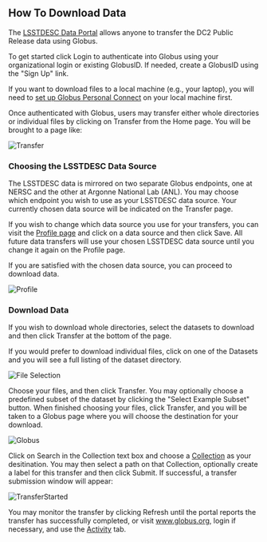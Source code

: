 ## How To Download Data

The [LSSTDESC Data Portal](https://lsstdesc-portal.nersc.gov/) allows anyone to transfer the DC2 Public Release data using Globus.

To get started click Login to authenticate into Globus using your organizational login or existing GlobusID. If needed, create a GlobusID using the "Sign Up" link.

If you want to download files to a local machine (e.g., your laptop), you will need to [set up Globus Personal Connect](/doc/globus_personal) on your local machine first.

Once authenticated with Globus, users may transfer either whole directories or individual files by clicking on Transfer from the Home page.  You will be brought to a page like:

![Transfer](/img/transfer.png)

### Choosing the LSSTDESC Data Source

The LSSTDESC data is mirrored on two separate Globus endpoints, one at NERSC and the other at Argonne National Lab (ANL).  You may choose which endpoint you wish to use as your LSSTDESC data source.  Your currently chosen data source will be indicated on the Transfer page.  

If you wish to change which data source you use for your transfers, you can visit the [Profile page](/profile) and click on a data source and then click Save. All future data transfers will use your chosen LSSTDESC data source until you change it again on the Profile page.  

If you are satisfied with the chosen data source, you can proceed to download data.

![Profile](/img/profile.png)

### Download Data

If you wish to download whole directories, select the datasets to download and then click Transfer at the bottom of the page.

If you would prefer to download individual files, click on one of the Datasets and you will see a full listing of the dataset directory.

![File Selection](/img/fileselect.png)

Choose your files, and then click Transfer. You may optionally choose a predefined subset of the dataset by clicking the "Select Example Subset" button.  When finished choosing your files, click Transfer, and you will be taken to a Globus page where you will choose the destination for your download.

![Globus](/img/globus.png)

Click on Search in the Collection text box and choose a [Collection](https://docs.globus.org/how-to/get-started/#access_a_collection) as your desitination.  You may then select a path on that Collection, optionally create a label for this transfer and then click Submit.  If successful, a transfer submission window will appear:

![TransferStarted](/img/success.png)

You may monitor the transfer by clicking Refresh until the portal reports the transfer has successfully completed, or visit www.globus.org, login if necessary, and use the [Activity](https://docs.globus.org/how-to/get-started/#confirm_transfer_completion) tab.

